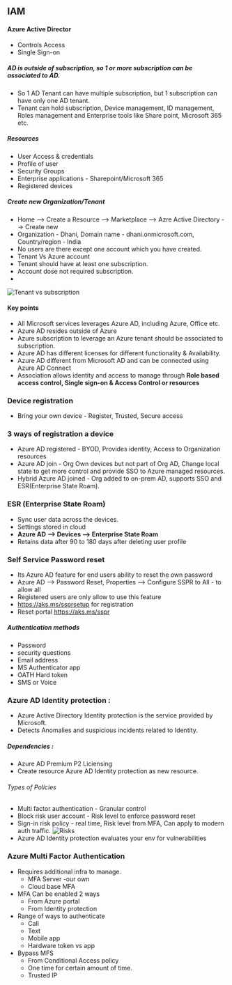 ## IAM

#### Azure Active Director
- Controls Access
- Single Sign-on

##### AD is outside of subscription, so 1 or more subscription can be associated to AD.
- So 1 AD Tenant can have multiple subscription, but 1 subscription can have only one AD tenant. 
- Tenant can hold subscription, Device management, ID management, Roles management and Enterprise tools like Share point, Microsoft 365 etc.

##### Resources
- User Access & credentials
- Profile of user
- Security Groups
- Enterprise applications - Sharepoint/Microsoft 365
- Registered devices

##### Create new Organization/Tenant
- Home --> Create a Resource --> Marketplace --> Azre Active Directory --> Create new
- Organization - Dhani, Domain name - dhani.onmicrosoft.com, Country/region - India
- No users are there except one account which you have created.
- Tenant Vs Azure account
- Tenant should have at least one subscription.
- Account dose not required subscription.
- 
![Tenant vs subscription](https://buildcloudnext.com/wp-content/uploads/2019/07/Azure-Tenant-Directory-and-Subscription.png)

#### Key points
- All Microsoft services leverages Azure AD, including Azure, Office etc.
- Azure AD resides outside of Azure
- Azure subscription to leverage an Azure tenant should be associated to subscription.
- Azure AD has different licenses for different functionality & Availability. 
- Azure AD different from Microsoft AD and can be connected using Azure AD Connect
- Association allows identity and access to manage through **Role based access control, Single sign-on & Access Control or resources**

### Device registration
- Bring your own device - Register, Trusted, Secure access
### 3 ways of registration a device
- Azure AD registered - BYOD, Provides identity, Access to Organization resources
- Azure AD join  - Org Own devices but not part of Org AD, Change local state to get more control and provide SSO to Azure managed resources.
- Hybrid Azure AD joined - Org added to on-prem AD, supports SSO and ESR(Enterprise State Roam).

### ESR (Enterprise State Roam)
- Sync user data across the devices.
- Settings stored in cloud
- **Azure AD --> Devices --> Enterprise State Roam**
- Retains data after 90 to 180 days after deleting user profile


### Self Service Password reset
- Its Azure AD feature for end users ability to reset the own password
- Azure AD --> Password Reset, Properties --> Configure SSPR to All - to allow all
- Registered users are only allow to use this feature
- https://aks.ms/ssprsetup for registration
- Reset portal https://aks.ms/sspr 

##### Authentication methods
- Password
- security questions
- Email address
- MS Authenticator app
- OATH Hard token
- SMS or Voice

### Azure AD Identity protection :
- Azure Active Directory Identity protection is the service provided by Microsoft. 
- Detects Anomalies and suspicious incidents related to Identity.

##### Dependencies :
- Azure AD Premium P2 Liciensing
- Create resource Azure AD Identity protection as new resource.

###### Types of Policies 
- Multi factor authentication - Granular control
- Block risk user account - Risk level to enforce password reset
- Sign-in risk policy - real time, Risk level from MFA, Can apply to modern auth traffic.
![Risks](https://docs.microsoft.com/en-us/azure/security/fundamentals/media/steps-secure-identity/azure-ad-sec-steps3.png)
- Azure AD Identity protection evaluates your env for vulnerabilities

### Azure  Multi Factor Authentication
- Requires additional infra to manage.
  - MFA Server -our own
  - Cloud base MFA
- MFA Can be enabled 2 ways
  - From Azure portal
  - From Identity protection 
- Range of ways to authenticate
  - Call
  - Text
  - Mobile app
  - Hardware token vs app
- Bypass MFS
  - From Conditional Access policy
  - One time for certain amount of time.
  - Trusted IP
